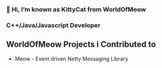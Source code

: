 ### 👋 Hi, I’m known as KittyCat from WorldOfMeow
### C++/Java/Javascript Developer

## WorldOfMeow Projects i Contributed to
* Meow - Event driven Netty Messaging Library
